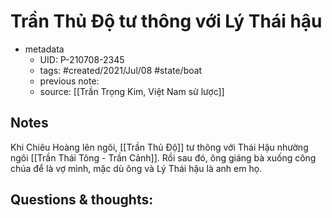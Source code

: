 # Trần Thủ Độ tư thông với Lý Thái hậu

- metadata
	- UID: P-210708-2345
	- tags: #created/2021/Jul/08 #state/boat 
	- previous note: 
	- source: [[Trần Trọng Kim, Việt Nam sử lược]]

## Notes
Khi Chiêu Hoàng lên ngôi, [[Trần Thủ Độ]] tư thông với Thái Hậu nhường ngôi [[Trần Thái Tông - Trần Cảnh]]. Rồi sau đó, ông giáng bà xuống công chúa để là vợ mình, mặc dù ông và Lý Thái hậu là anh em họ.

## Questions & thoughts:

